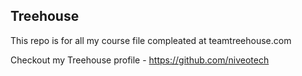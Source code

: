 
## Treehouse

This repo is for all my course file compleated at teamtreehouse.com

Checkout my Treehouse profile - https://github.com/niveotech
